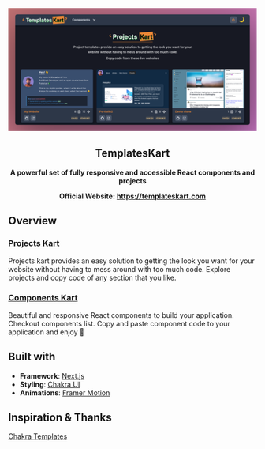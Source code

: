 <div align="center">
  <a href="https://templateskart.com" target="_blank">
    <img src="./public/assets/images/home_screen.png">
  </a>
</div>

<div align="center">
  <h2 align="center">TemplatesKart</h2>
  
  <strong>A powerful set of fully responsive and accessible React components and projects</strong>
  
  <strong>Official Website: https://templateskart.com</strong>
</div>

## Overview

### [Projects Kart](https://templateskart.com)

Projects kart provides an easy solution to getting the look you want for your website without having to mess around with too much code.
Explore projects and copy code of any section that you like.

### [Components Kart](https://templateskart.com/components)

Beautiful and responsive React components to build your application. Checkout components list. Copy and paste component code to your application and enjoy 🎉

## Built with

- **Framework**: [Next.js](https://nextjs.org/)
- **Styling**: [Chakra UI](https://chakra-ui.com/)
- **Animations**: [Framer Motion](https://www.framer.com/motion/)

## Inspiration & Thanks

<a href="https://chakra-templates.dev" target="_blank">
  Chakra Templates️
</a>
